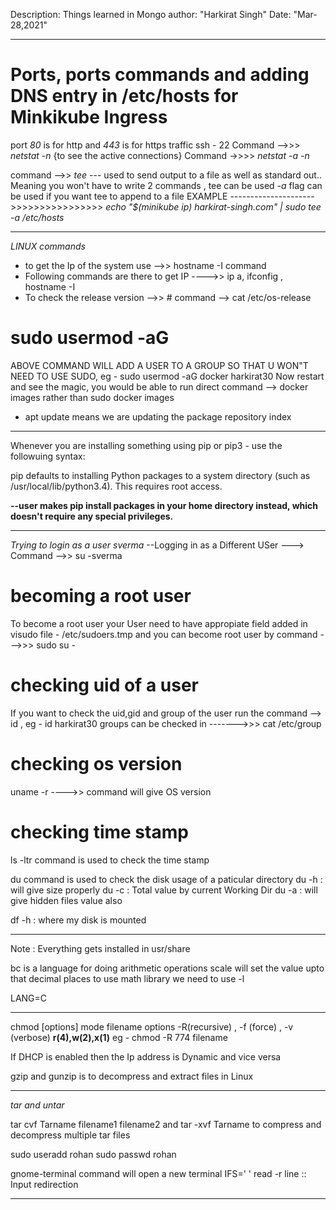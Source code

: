 Description: Things learned in Mongo 
author: "Harkirat Singh"
Date: "Mar-28,2021"

**************************************************************************************
# Ports, ports commands and adding DNS entry in /etc/hosts for Minkikube Ingress

port *80* is for http and *443* is for https traffic
ssh - 22 
Command -->>> *netstat -n* {to see the active connections}
Command ->>>> *netstat -a -n* 

command -->> *tee* --- used to send output to a file as well as standard out.. Meaning you won't have to write 2 commands , tee can be used 
*-a* flag can be used if you want tee to append to a file 
EXAMPLE --------------------->>>>>>>>>>>>>>>>   *echo "$(minikube ip) harkirat-singh.com" | sudo tee -a /etc/hosts*



**************************************************************************************************
*LINUX commands*
- to get the Ip of the system use -->> hostname -I command 
- Following commands are there to get IP ---->> ip a, ifconfig , hostname -I
- To check the release version -->> # command --> cat /etc/os-release
# sudo usermod -aG <group> <username>
ABOVE COMMAND WILL ADD A USER TO A GROUP SO THAT U WON"T NEED TO USE SUDO,
eg - sudo usermod -aG docker harkirat30
Now restart and see the magic, you would be able to run direct command --> docker images rather than sudo docker images

- apt update means we are updating the package repository index 


******************************************************************************
Whenever you are installing something using pip or pip3 - use the followuing syntax:

pip defaults to installing Python packages to a system directory (such as /usr/local/lib/python3.4). This requires root access.

**--user makes pip install packages in your home directory instead, which doesn't require any special privileges.**

**************************************************************
 *Trying to login as a user sverma* --Logging in as a Different USer
 ---> Command -->> su -sverma
 
 # becoming a root user
 To become a root user your User need to have appropiate field added in visudo file - /etc/sudoers.tmp and 
 you can become root user by command --->>> sudo su -
 
 # checking uid of a user
 If you want to check the uid,gid and group of the user run the command --> id <user> , eg - id harkirat30
 groups can be checked in ------->>> cat /etc/group
 
 # checking os version
 uname -r ---->> command will give OS version
 
 # checking time stamp
 ls -ltr command is used to check the time stamp 
 
 du command is used to check the disk usage of a paticular directory
 du -h : will give size properly
 du -c : Total value by current Working Dir
 du -a : will give hidden files value also
 
 df -h : where my disk is mounted 

 ****************
 Note : Everything gets installed in usr/share

bc is  a language for doing arithmetic operations 
scale will set the value upto that decimal places 
to use math library we need to use -l 

LANG=C

***********************
chmod [options] mode filename
options -R(recursive) , -f (force) , -v (verbose)
**r(4),w(2),x(1)**
eg - chmod -R 774 filename


If DHCP is enabled then the Ip address is Dynamic and vice versa

gzip and gunzip is to decompress and extract files in Linux

*******************************************
*tar and untar*

tar cvf Tarname filename1 filename2 and tar -xvf Tarname to compress and decompress multiple tar files

sudo useradd rohan
sudo passwd rohan

gnome-terminal command will open a new terminal 
IFS=' ' read -r line   :: Input redirection

*******************

